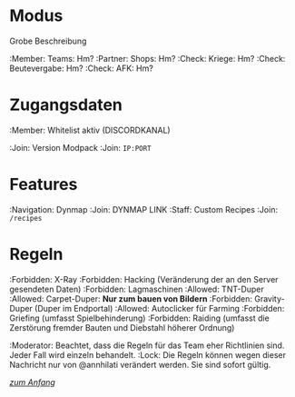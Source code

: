 # Modus
Grobe Beschreibung

:Member: Teams: Hm?
:Partner: Shops: Hm?
:Check: Kriege: Hm?
:Check: Beutevergabe: Hm?
:Check: AFK: Hm?

# Zugangsdaten

:Member: Whitelist aktiv (DISCORDKANAL)

:Join: Version Modpack
:Join: `IP:PORT`

# Features
:Navigation: Dynmap :Join: DYNMAP LINK
:Staff: Custom Recipes :Join: `/recipes`

# Regeln
:Forbidden: X-Ray
:Forbidden: Hacking (Veränderung der an den Server gesendeten Daten)
:Forbidden: Lagmaschinen
:Allowed: TNT-Duper
:Allowed: Carpet-Duper: **Nur zum bauen von Bildern**
:Forbidden: Gravity-Duper (Duper im Endportal)
:Allowed: Autoclicker für Farming
:Forbidden: Griefing (umfasst Spielbehinderung)
:Forbidden: Raiding (umfasst die Zerstörung fremder Bauten und Diebstahl höherer Ordnung)

:Moderator: Beachtet, dass die Regeln für das Team eher Richtlinien sind. Jeder Fall wird einzeln behandelt.
:Lock: Die Regeln können wegen dieser Nachricht nur von @annhilati verändert werden. Sie sind sofort gültig.

*[zum Anfang](NACHRICHTENLINK)*
